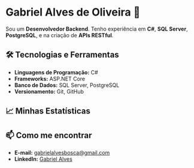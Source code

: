 # Gabriel Alves de Oliveira 👋

Sou um **Desenvolvedor Backend**. Tenho experiência em **C#**, **SQL Server**, **PostgreSQL**, e na criação de **APIs RESTful**.

## 🛠️ Tecnologias e Ferramentas

- **Linguagens de Programação:** C#
- **Frameworks:** ASP.NET Core
- **Banco de Dados:** SQL Server, PostgreSQL
- **Versionamento:** Git, GitHub

## 📈 Minhas Estatísticas




## 📫 Como me encontrar

- **E-mail:** [gabrielalvesbosca@gmail.com](mailto:gabrielalvesbosca@gmail.com)
- **LinkedIn:** [Gabriel Alves](https://www.linkedin.com/in/gabriel-alves-7376a61a4)
